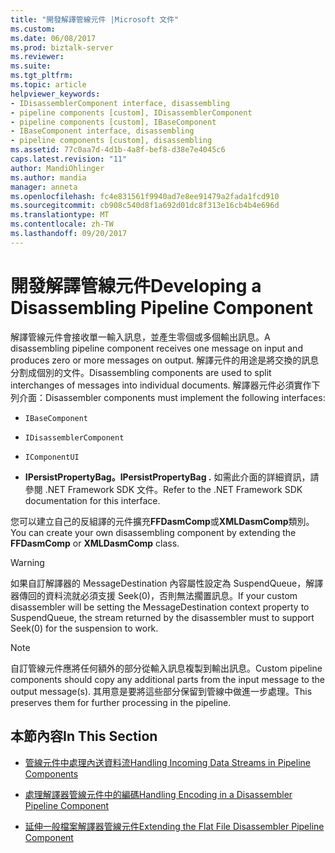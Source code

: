 ```yaml
---
title: "開發解譯管線元件 |Microsoft 文件"
ms.custom: 
ms.date: 06/08/2017
ms.prod: biztalk-server
ms.reviewer: 
ms.suite: 
ms.tgt_pltfrm: 
ms.topic: article
helpviewer_keywords:
- IDisassemblerComponent interface, disassembling
- pipeline components [custom], IDisassemblerComponent
- pipeline components [custom], IBaseComponent
- IBaseComponent interface, disassembling
- pipeline components [custom], disassembling
ms.assetid: 77c0aa7d-4d1b-4a8f-bef8-d38e7e4045c6
caps.latest.revision: "11"
author: MandiOhlinger
ms.author: mandia
manager: anneta
ms.openlocfilehash: fc4e831561f9940ad7e8ee91479a2fada1fcd910
ms.sourcegitcommit: cb908c540d8f1a692d01dc8f313e16cb4b4e696d
ms.translationtype: MT
ms.contentlocale: zh-TW
ms.lasthandoff: 09/20/2017
---
```

# <a name="developing-a-disassembling-pipeline-component"></a><span data-ttu-id="4af8b-102">開發解譯管線元件</span><span class="sxs-lookup"><span data-stu-id="4af8b-102">Developing a Disassembling Pipeline Component</span></span>
<span data-ttu-id="4af8b-103">解譯管線元件會接收單一輸入訊息，並產生零個或多個輸出訊息。</span><span class="sxs-lookup"><span data-stu-id="4af8b-103">A disassembling pipeline component receives one message on input and produces zero or more messages on output.</span></span> <span data-ttu-id="4af8b-104">解譯元件的用途是將交換的訊息分割成個別的文件。</span><span class="sxs-lookup"><span data-stu-id="4af8b-104">Disassembling components are used to split interchanges of messages into individual documents.</span></span> <span data-ttu-id="4af8b-105">解譯器元件必須實作下列介面：</span><span class="sxs-lookup"><span data-stu-id="4af8b-105">Disassembler components must implement the following interfaces:</span></span>  
  
-   `IBaseComponent`
  
-   `IDisassemblerComponent`
  
-   `IComponentUI`
  
-   <span data-ttu-id="4af8b-106">**IPersistPropertyBag。**</span><span class="sxs-lookup"><span data-stu-id="4af8b-106">**IPersistPropertyBag .**</span></span> <span data-ttu-id="4af8b-107">如需此介面的詳細資訊，請參閱 .NET Framework SDK 文件。</span><span class="sxs-lookup"><span data-stu-id="4af8b-107">Refer to the .NET Framework SDK documentation for this interface.</span></span>  
  
 <span data-ttu-id="4af8b-108">您可以建立自己的反組譯的元件擴充**FFDasmComp**或**XMLDasmComp**類別。</span><span class="sxs-lookup"><span data-stu-id="4af8b-108">You can create your own disassembling component by extending the **FFDasmComp** or **XMLDasmComp** class.</span></span>  
  
> [!WARNING]
>  <span data-ttu-id="4af8b-109">如果自訂解譯器的 MessageDestination 內容屬性設定為 SuspendQueue，解譯器傳回的資料流就必須支援 Seek(0)，否則無法擱置訊息。</span><span class="sxs-lookup"><span data-stu-id="4af8b-109">If your custom disassembler will be setting the MessageDestination context property to SuspendQueue, the stream returned by the disassembler must to support Seek(0) for the suspension to work.</span></span>  
  
> [!NOTE]
>  <span data-ttu-id="4af8b-110">自訂管線元件應將任何額外的部分從輸入訊息複製到輸出訊息。</span><span class="sxs-lookup"><span data-stu-id="4af8b-110">Custom pipeline components should copy any additional parts from the input message to the output message(s).</span></span> <span data-ttu-id="4af8b-111">其用意是要將這些部分保留到管線中做進一步處理。</span><span class="sxs-lookup"><span data-stu-id="4af8b-111">This preserves them for further processing in the pipeline.</span></span>  
  
## <a name="in-this-section"></a><span data-ttu-id="4af8b-112">本節內容</span><span class="sxs-lookup"><span data-stu-id="4af8b-112">In This Section</span></span>  
  
-   [<span data-ttu-id="4af8b-113">管線元件中處理內送資料流</span><span class="sxs-lookup"><span data-stu-id="4af8b-113">Handling Incoming Data Streams in Pipeline Components</span></span>](../core/handling-incoming-data-streams-in-pipeline-components.md)  
  
-   [<span data-ttu-id="4af8b-114">處理解譯器管線元件中的編碼</span><span class="sxs-lookup"><span data-stu-id="4af8b-114">Handling Encoding in a Disassembler Pipeline Component</span></span>](../core/handling-encoding-in-a-disassembler-pipeline-component.md)  
  
-   [<span data-ttu-id="4af8b-115">延伸一般檔案解譯器管線元件</span><span class="sxs-lookup"><span data-stu-id="4af8b-115">Extending the Flat File Disassembler Pipeline Component</span></span>](../core/extending-the-flat-file-disassembler-pipeline-component.md)
